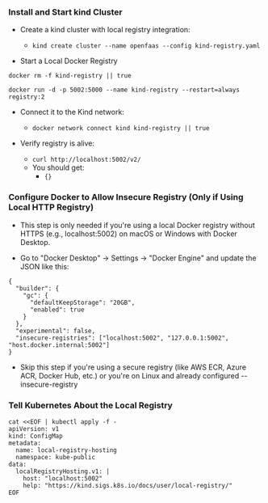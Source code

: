 ### Install and Start kind Cluster

- Create a kind cluster with local registry integration:
   - ```kind create cluster --name openfaas --config kind-registry.yaml```

- Start a Local Docker Registry

``` 
docker rm -f kind-registry || true

docker run -d -p 5002:5000 --name kind-registry --restart=always registry:2
```

- Connect it to the Kind network:
  - ```docker network connect kind kind-registry || true```

- Verify registry is alive:
  - ```curl http://localhost:5002/v2/```
  - You should get:
    - ```{}```

### Configure Docker to Allow Insecure Registry (Only if Using Local HTTP Registry)

- This step is only needed if you're using a local Docker registry without HTTPS (e.g., localhost:5002) on macOS or Windows with Docker Desktop.

- Go to "Docker Desktop" -> Settings -> "Docker Engine" and update the JSON like this:

```
{
  "builder": {
    "gc": {
      "defaultKeepStorage": "20GB",
      "enabled": true
    }
  },
  "experimental": false,
  "insecure-registries": ["localhost:5002", "127.0.0.1:5002", "host.docker.internal:5002"]
}
```

- Skip this step if you're using a secure registry (like AWS ECR, Azure ACR, Docker Hub, etc.) or you're on Linux and already configured --insecure-registry

### Tell Kubernetes About the Local Registry
```
cat <<EOF | kubectl apply -f -
apiVersion: v1
kind: ConfigMap
metadata:
  name: local-registry-hosting
  namespace: kube-public
data:
  localRegistryHosting.v1: |
    host: "localhost:5002"
    help: "https://kind.sigs.k8s.io/docs/user/local-registry/"
EOF
```